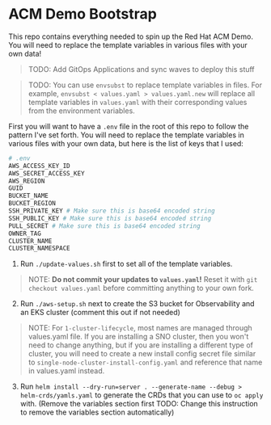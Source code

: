 # ACM Demo Bootstrap

This repo contains everything needed to spin up the Red Hat ACM Demo. You will need to replace the template variables in various files with your own data!

> TODO: Add GitOps Applications and sync waves to deploy this stuff

> TODO: You can use `envsubst` to replace template variables in files. For example, `envsubst < values.yaml > values.yaml.new` will replace all template variables in `values.yaml` with their corresponding values from the environment variables.

First you will want to have a `.env` file in the root of this repo to follow the pattern I've set forth. You will need to replace the template variables in various files with your own data, but here is the list of keys that I used:

```bash
# .env
AWS_ACCESS_KEY_ID
AWS_SECRET_ACCESS_KEY
AWS_REGION
GUID
BUCKET_NAME
BUCKET_REGION
SSH_PRIVATE_KEY # Make sure this is base64 encoded string
SSH_PUBLIC_KEY # Make sure this is base64 encoded string
PULL_SECRET # Make sure this is base64 encoded string
OWNER_TAG
CLUSTER_NAME
CLUSTER_NAMESPACE
```


1. Run `./update-values.sh` first to set all of the template variables.
> NOTE: **Do not commit your updates to `values.yaml`!** Reset it with `git checkout values.yaml` before committing anything to your own fork.
2. Run `./aws-setup.sh` next to create the S3 bucket for Observability and an EKS cluster (comment this out if not needed)
> NOTE: For `1-cluster-lifecycle`, most names are managed through values.yaml file. If you are installing a SNO cluster, then you won't need to change anything, but if you are installing a different type of cluster, you will need to create a new install config secret file similar to `single-node-cluster-install-config.yaml` and reference that name in values.yaml instead.
3. Run `helm install --dry-run=server . --generate-name --debug > helm-crds/yamls.yaml` to generate the CRDs that you can use to `oc apply` with. (Remove the variables section first TODO: Change this instruction to remove the variables section automatically)